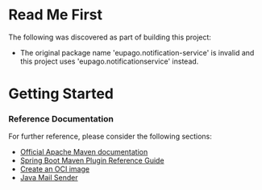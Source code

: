 # Read Me First
The following was discovered as part of building this project:

* The original package name 'eupago.notification-service' is invalid and this project uses 'eupago.notificationservice' instead.

# Getting Started

### Reference Documentation
For further reference, please consider the following sections:

* [Official Apache Maven documentation](https://maven.apache.org/guides/index.html)
* [Spring Boot Maven Plugin Reference Guide](https://docs.spring.io/spring-boot/docs/3.0.6/maven-plugin/reference/html/)
* [Create an OCI image](https://docs.spring.io/spring-boot/docs/3.0.6/maven-plugin/reference/html/#build-image)
* [Java Mail Sender](https://docs.spring.io/spring-boot/docs/3.0.6/reference/htmlsingle/#io.email)

